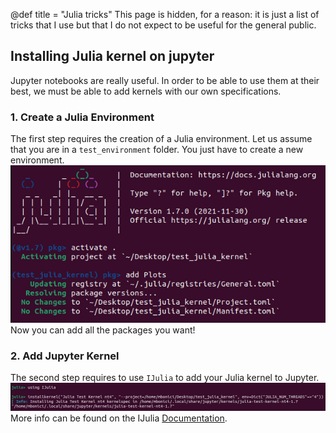 @def title = "Julia tricks"
This page is hidden, for a reason: it is just a list of tricks that I use but that I do not expect to be useful for the general public.

## Installing Julia kernel on jupyter

Jupyter notebooks are really useful. In order to be able to use them at their best, we must be able to add kernels with our own specifications.

### 1. Create a Julia Environment
The first step requires the creation of a Julia environment.
Let us assume that you are in a `test_environment` folder. You just have to create a new environment.
![create_env](/assets/julia-tricks/create_env.png)
Now you can add all the packages you want!
### 2. Add Jupyter Kernel
The second step requires to use `IJulia` to add your Julia kernel to Jupyter.
![add_kernel](/assets/julia-tricks/add_kernel.png)
More info can be found on the IJulia [Documentation](https://julialang.github.io/IJulia.jl/stable/manual/installation/#Installing-additional-Julia-kernels).